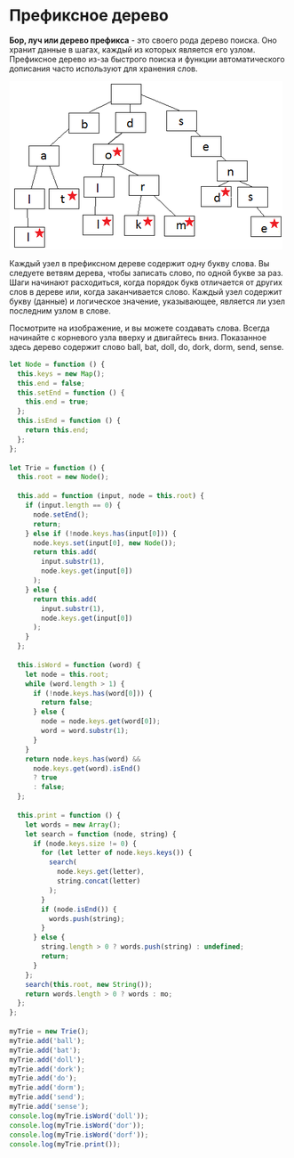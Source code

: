 # Префиксное дерево

**Бор, луч или дерево префикса** - это своего рода дерево поиска. Оно хранит данные в шагах, каждый из которых является его узлом. Префиксное дерево из-за быстрого поиска и функции автоматического дописания часто используют для хранения слов.

![Префиксное дерево](ptree.png)

Каждый узел в префиксном дереве содержит одну букву слова. Вы следуете ветвям дерева, чтобы записать слово, по одной букве за раз. Шаги начинают расходиться, когда порядок букв отличается от других слов в дереве или, когда заканчивается слово. Каждый узел содержит букву (данные) и логическое значение, указывающее, является ли узел последним узлом в слове.

Посмотрите на изображение, и вы можете создавать слова. Всегда начинайте с корневого узла вверху и двигайтесь вниз. Показанное здесь дерево содержит слово ball, bat, doll, do, dork, dorm, send, sense.

```js
let Node = function () {
  this.keys = new Map();
  this.end = false;
  this.setEnd = function () {
    this.end = true;
  };
  this.isEnd = function () {
    return this.end;
  };
};

let Trie = function () {
  this.root = new Node();

  this.add = function (input, node = this.root) {
    if (input.length == 0) {
      node.setEnd();
      return;
    } else if (!node.keys.has(input[0])) {
      node.keys.set(input[0], new Node());
      return this.add(
        input.substr(1),
        node.keys.get(input[0])
      );
    } else {
      return this.add(
        input.substr(1),
        node.keys.get(input[0])
      );
    }
  };

  this.isWord = function (word) {
    let node = this.root;
    while (word.length > 1) {
      if (!node.keys.has(word[0])) {
        return false;
      } else {
        node = node.keys.get(word[0]);
        word = word.substr(1);
      }
    }
    return node.keys.has(word) &&
      node.keys.get(word).isEnd()
      ? true
      : false;
  };

  this.print = function () {
    let words = new Array();
    let search = function (node, string) {
      if (node.keys.size != 0) {
        for (let letter of node.keys.keys()) {
          search(
            node.keys.get(letter),
            string.concat(letter)
          );
        }
        if (node.isEnd()) {
          words.push(string);
        }
      } else {
        string.length > 0 ? words.push(string) : undefined;
        return;
      }
    };
    search(this.root, new String());
    return words.length > 0 ? words : mo;
  };
};

myTrie = new Trie();
myTrie.add('ball');
myTrie.add('bat');
myTrie.add('doll');
myTrie.add('dork');
myTrie.add('do');
myTrie.add('dorm');
myTrie.add('send');
myTrie.add('sense');
console.log(myTrie.isWord('doll'));
console.log(myTrie.isWord('dor'));
console.log(myTrie.isWord('dorf'));
console.log(myTrie.print());
```
